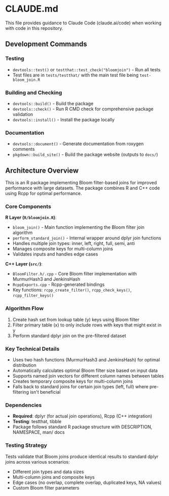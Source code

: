 # CLAUDE.md

This file provides guidance to Claude Code (claude.ai/code) when working with code in this repository.

## Development Commands

### Testing
- `devtools::test()` or `testthat::test_check("bloomjoin")` - Run all tests
- Test files are in `tests/testthat/` with the main test file being `test-bloom_join.R`

### Building and Checking
- `devtools::build()` - Build the package
- `devtools::check()` - Run R CMD check for comprehensive package validation
- `devtools::install()` - Install the package locally

### Documentation
- `devtools::document()` - Generate documentation from roxygen comments
- `pkgdown::build_site()` - Build the package website (outputs to `docs/`)

## Architecture Overview

This is an R package implementing Bloom filter-based joins for improved performance with large datasets. The package combines R and C++ code using Rcpp for optimal performance.

### Core Components

**R Layer (`R/bloomjoin.R`)**:
- `bloom_join()` - Main function implementing the Bloom filter join algorithm
- `perform_standard_join()` - Internal wrapper around dplyr join functions
- Handles multiple join types: inner, left, right, full, semi, anti
- Manages composite keys for multi-column joins
- Validates inputs and handles edge cases

**C++ Layer (`src/`)**:
- `BloomFilter.h/.cpp` - Core Bloom filter implementation with MurmurHash3 and JenkinsHash
- `RcppExports.cpp` - Rcpp-generated bindings
- Key functions: `rcpp_create_filter()`, `rcpp_check_keys()`, `rcpp_filter_keys()`

### Algorithm Flow

1. Create hash set from lookup table (y) keys using Bloom filter
2. Filter primary table (x) to only include rows with keys that might exist in y
3. Perform standard dplyr join on the pre-filtered dataset

### Key Technical Details

- Uses two hash functions (MurmurHash3 and JenkinsHash) for optimal distribution
- Automatically calculates optimal Bloom filter size based on input data
- Supports named join vectors for different column names between tables
- Creates temporary composite keys for multi-column joins
- Falls back to standard joins for certain join types (left, full) where pre-filtering isn't beneficial

### Dependencies

- **Required**: dplyr (for actual join operations), Rcpp (C++ integration)
- **Testing**: testthat, tibble
- Package follows standard R package structure with DESCRIPTION, NAMESPACE, man/ docs

### Testing Strategy

Tests validate that Bloom joins produce identical results to standard dplyr joins across various scenarios:
- Different join types and data sizes
- Multi-column joins and composite keys  
- Edge cases (no overlap, complete overlap, duplicated keys, NA values)
- Custom Bloom filter parameters